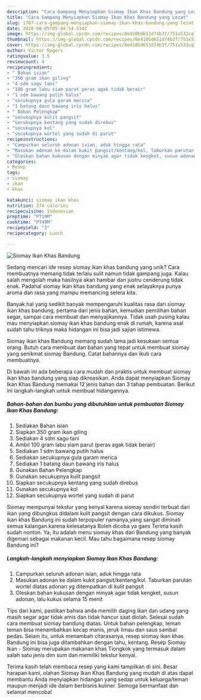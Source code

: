 ```yaml
---
description: "Cara Gampang Menyiapkan Siomay Ikan Khas Bandung yang Lezat"
title: "Cara Gampang Menyiapkan Siomay Ikan Khas Bandung yang Lezat"
slug: 1707-cara-gampang-menyiapkan-siomay-ikan-khas-bandung-yang-lezat
date: 2020-08-05T05:44:54.534Z
image: https://img-global.cpcdn.com/recipes/0e410bd651d74b3f/751x532cq70/siomay-ikan-khas-bandung-foto-resep-utama.jpg
thumbnail: https://img-global.cpcdn.com/recipes/0e410bd651d74b3f/751x532cq70/siomay-ikan-khas-bandung-foto-resep-utama.jpg
cover: https://img-global.cpcdn.com/recipes/0e410bd651d74b3f/751x532cq70/siomay-ikan-khas-bandung-foto-resep-utama.jpg
author: Victor Rogers
ratingvalue: 3.5
reviewcount: 4
recipeingredient:
- " Bahan isian"
- "350 gram ikan giling"
- "4 sdm sagu tani"
- "100 gram labu siam parut peras agak tidak berair"
- "1 sdm bawang putih halus"
- "secukupnya gula garam merica"
- "1 batang daun bawang iris halus"
- " Bahan Pelengkap"
- "secukupnya kulit pangsit"
- "secukupnya kentang yang sudah direbus"
- "secukupnya kol"
- "secukupnya wortel yang sudah di parut"
recipeinstructions:
- "Campurkan seluruh adonan isian, aduk hingga rata"
- "Masukan adonan ke dalam kukit pangsit/kentang/kol. Taburkan parutan wortel diatas adonan yg ditempatkan di kulit pangsit"
- "Oleskan bahan kukusan dengan minyak agar tidak kengket, susun adonan, lalu kukus selama 15 menit"
categories:
- Resep
tags:
- siomay
- ikan
- khas

katakunci: siomay ikan khas 
nutrition: 274 calories
recipecuisine: Indonesian
preptime: "PT19M"
cooktime: "PT49M"
recipeyield: "3"
recipecategory: Lunch

---
```



![Siomay Ikan Khas Bandung](https://img-global.cpcdn.com/recipes/0e410bd651d74b3f/751x532cq70/siomay-ikan-khas-bandung-foto-resep-utama.jpg)

Sedang mencari ide resep siomay ikan khas bandung yang unik? Cara membuatnya memang tidak terlalu sulit namun tidak gampang juga. Kalau salah mengolah maka hasilnya akan hambar dan justru cenderung tidak enak. Padahal siomay ikan khas bandung yang enak selayaknya punya aroma dan rasa yang mampu memancing selera kita.

Banyak hal yang sedikit banyak mempengaruhi kualitas rasa dari siomay ikan khas bandung, pertama dari jenis bahan, kemudian pemilihan bahan segar, sampai cara membuat dan menyajikannya. Tidak usah pusing kalau mau menyiapkan siomay ikan khas bandung enak di rumah, karena asal sudah tahu triknya maka hidangan ini bisa jadi sajian istimewa.

Siomay ikan khas Bandung memang sudah lama jadi kesukaan semua orang. Butuh cara membuat dan bahan yang tepat untuk membuat siomay yang senikmat siomay Bandung. Catat bahannya dan ikuti cara membuatnya.


Di bawah ini ada beberapa cara mudah dan praktis untuk membuat siomay ikan khas bandung yang siap dikreasikan. Anda dapat menyiapkan Siomay Ikan Khas Bandung memakai 12 jenis bahan dan 3 tahap pembuatan. Berikut ini langkah-langkah untuk membuat hidangannya.

<!--inarticleads1-->

##### Bahan-bahan dan bumbu yang dibutuhkan untuk pembuatan Siomay Ikan Khas Bandung:

1. Sediakan  Bahan isian
1. Siapkan 350 gram ikan giling
1. Sediakan 4 sdm sagu tani
1. Ambil 100 gram labu siam parut (peras agak tidak berair)
1. Sediakan 1 sdm bawang putih halus
1. Sediakan secukupnya gula garam merica
1. Sediakan 1 batang daun bawang iris halus
1. Gunakan  Bahan Pelengkap
1. Gunakan secukupnya kulit pangsit
1. Siapkan secukupnya kentang yang sudah direbus
1. Gunakan secukupnya kol
1. Siapkan secukupnya wortel yang sudah di parut


Siomay mempunyai tekstur yang kenyal karena siomay sendiri terbuat dari ikan yang dibungkus didalam kulit pangsit dengan cara dikukus. Siomay ikan khas Bandung ini sudah terpopuler namanya,yang sangat diminati semua kalangan.karena kelesatanya Boleh dicoba ya gaes Terima kasih sudah nonton. Ya, itu adalah menu siomay khas dari Bandung yang banyak digemari sebagai makanan kecil. Mau tahu bagaimana resep siomay Bandung ini? 

<!--inarticleads2-->

##### Langkah-langkah menyiapkan Siomay Ikan Khas Bandung:

1. Campurkan seluruh adonan isian, aduk hingga rata
1. Masukan adonan ke dalam kukit pangsit/kentang/kol. Taburkan parutan wortel diatas adonan yg ditempatkan di kulit pangsit
1. Oleskan bahan kukusan dengan minyak agar tidak kengket, susun adonan, lalu kukus selama 15 menit


Tips dari kami, pastikan bahwa anda memilih daging ikan dan udang yang masih segar agar tidak amis dan tidak hancur saat diolah. Selesai sudah cara membuat siomay bandung diatas. Untuk bahan pelengkap, teman teman bisa menambahkan kecap manis, jeruk limau dan saus sambal pedas. Selain itu, untuk menambah citarasanya, resep siomay ikan khas Bandung ini bisa juga ditambahkan dengan tahu, kentang. Resep Siomay Ikan - Siomay merupakan makanan khas Tiongkok yang termasuk dalam salah satu jenis dim sum dan memiliki tekstur kenyal. 

Terima kasih telah membaca resep yang kami tampilkan di sini. Besar harapan kami, olahan Siomay Ikan Khas Bandung yang mudah di atas dapat membantu Anda menyiapkan hidangan yang sedap untuk keluarga/teman maupun menjadi ide dalam berbisnis kuliner. Semoga bermanfaat dan selamat mencoba!
